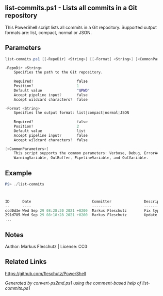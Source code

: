 ## list-commits.ps1 - Lists all commits in a Git repository

This PowerShell script lists all commits in a Git repository. Supported output formats are: list, compact, normal or JSON.

## Parameters
```powershell
list-commits.ps1 [[-RepoDir] <String>] [[-Format] <String>] [<CommonParameters>]

-RepoDir <String>
    Specifies the path to the Git repository.
    
    Required?                    false
    Position?                    1
    Default value                "$PWD"
    Accept pipeline input?       false
    Accept wildcard characters?  false

-Format <String>
    Specifies the output format: list|compact|normal|JSON
    
    Required?                    false
    Position?                    2
    Default value                list
    Accept pipeline input?       false
    Accept wildcard characters?  false

[<CommonParameters>]
    This script supports the common parameters: Verbose, Debug, ErrorAction, ErrorVariable, WarningAction, 
    WarningVariable, OutBuffer, PipelineVariable, and OutVariable.
```

## Example
```powershell
PS> ./list-commits



ID      Date                            Committer               Description
--      ----                            ---------               -----------
ccd0d3e Wed Sep 29 08:28:20 2021 +0200  Markus Fleschutz        Fix typo
291d785 Wed Sep 29 08:18:28 2021 +0200  Markus Fleschutz        Update README.md
...

```

## Notes
Author: Markus Fleschutz | License: CC0

## Related Links
https://github.com/fleschutz/PowerShell

*Generated by convert-ps2md.ps1 using the comment-based help of list-commits.ps1*

